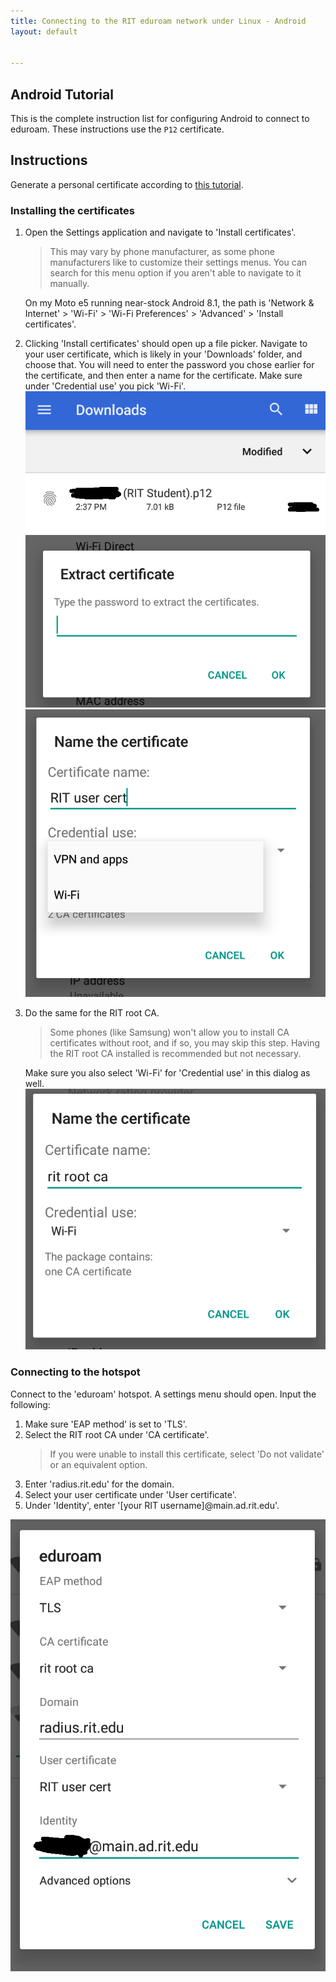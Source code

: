 ```yaml
---
title: Connecting to the RIT eduroam network under Linux - Android
layout: default


---
```

## Android Tutorial

This is the complete instruction list for configuring Android to connect to eduroam. These instructions use the `P12` certificate.

## Instructions

Generate a personal certificate according to [this tutorial](./certificates).

### Installing the certificates

1. Open the Settings application and navigate to 'Install certificates'.  
   > This may vary by phone manufacturer, as some phone manufacturers like to customize their settings menus. You can search for this menu option if you aren't able to navigate to it manually.
   
   On my Moto e5 running near-stock Android 8.1, the path is 'Network & Internet' > 'Wi-Fi' > 'Wi-Fi Preferences' > 'Advanced' > 'Install certificates'.
2. Clicking 'Install certificates' should open up a file picker. Navigate to your user certificate, which is likely in your 'Downloads' folder, and choose that. You will need to enter the password you chose earlier for the certificate, and then enter a name for the certificate. Make sure under 'Credential use' you pick 'Wi-Fi'.  
   ![The Android file picker, showing 'Downloads' folder and a file called '{blacked out} (RIT Student).p12'](/assets/img/eduroam-android/downloads-p12.png)
   ![A dialog titled 'Extract certificate' with a password prompt](/assets/img/eduroam-android/cert-password.png)
   ![A dialog titled 'Name the certificate' with a textbox for the name and a dropdown called 'Crdential use', with the options 'VPN and apps' and 'Wi-Fi'](/assets/img/eduroam-android/rit-user-cert-name-dialog.png)
3. Do the same for the RIT root CA.  
   > Some phones (like Samsung) won't allow you to install CA certificates without root, and if so, you may skip this step. Having the RIT root CA installed is recommended but not necessary.
   
   Make sure you also select 'Wi-Fi' for 'Credential use' in this dialog as well.
   ![The same 'Name the certificate' dialog from the last step](/assets/img/eduroam-android/rit-root-ca-install.png)

### Connecting to the hotspot

Connect to the 'eduroam' hotspot. A settings menu should open. Input the following:
1. Make sure 'EAP method' is set to 'TLS'.
2. Select the RIT root CA under 'CA certificate'.  
   > If you were unable to install this certificate, select 'Do not validate' or an equivalent option.
3. Enter 'radius.rit.edu' for the domain.
4. Select your user certificate under 'User certificate'.
5. Under 'Identity', enter '[your RIT username]@main.ad.rit.edu'.

![The wifi dialog showing the settings described above](/assets/img/eduroam-android/eduroam-settings.png)
